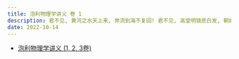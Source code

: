 ```yaml
---
title: 泡利物理学讲义 卷 1
description: 君不见, 黄河之水天上来, 奔流到海不复回! 君不见, 高堂明镜悲白发, 朝如青丝暮成雪!
date: 2022-10-14
---
```


- [泡利物理学讲义 (1, 2, 3卷)](https://book.douban.com/subject/25970912/)
